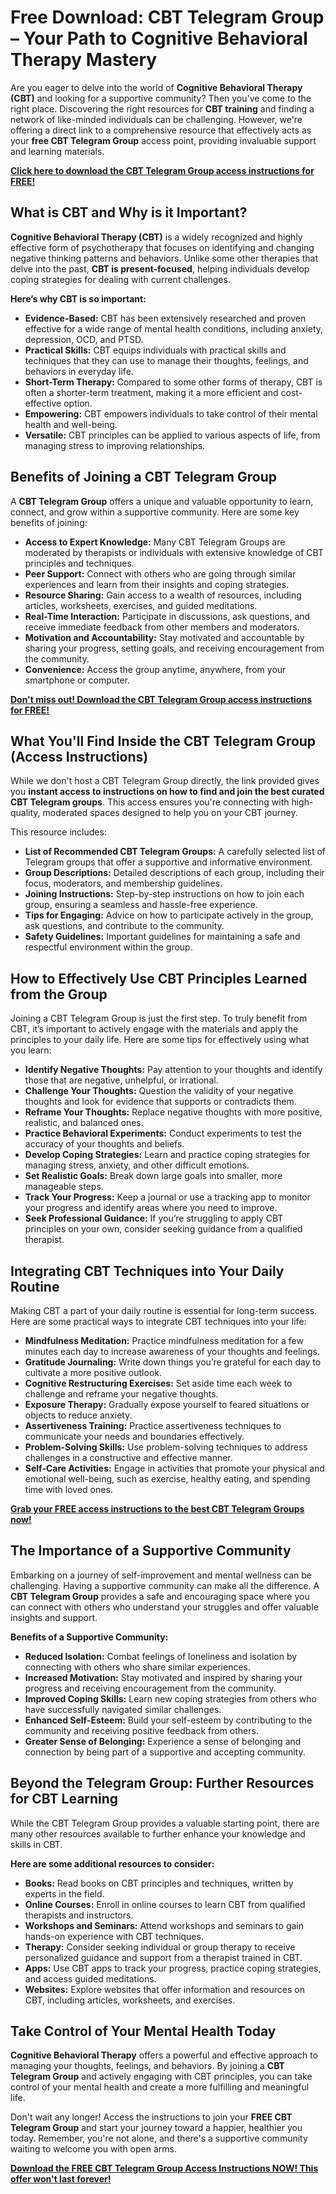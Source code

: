 # Free Download: CBT Telegram Group – Your Path to Cognitive Behavioral Therapy Mastery

Are you eager to delve into the world of **Cognitive Behavioral Therapy (CBT)** and looking for a supportive community? Then you've come to the right place. Discovering the right resources for **CBT training** and finding a network of like-minded individuals can be challenging. However, we're offering a direct link to a comprehensive resource that effectively acts as your **free CBT Telegram Group** access point, providing invaluable support and learning materials.

[**Click here to download the CBT Telegram Group access instructions for FREE!**](https://udemywork.com/cbt-telegram-group)

## What is CBT and Why is it Important?

**Cognitive Behavioral Therapy (CBT)** is a widely recognized and highly effective form of psychotherapy that focuses on identifying and changing negative thinking patterns and behaviors. Unlike some other therapies that delve into the past, **CBT is present-focused**, helping individuals develop coping strategies for dealing with current challenges.

**Here’s why CBT is so important:**

*   **Evidence-Based:** CBT has been extensively researched and proven effective for a wide range of mental health conditions, including anxiety, depression, OCD, and PTSD.
*   **Practical Skills:** CBT equips individuals with practical skills and techniques that they can use to manage their thoughts, feelings, and behaviors in everyday life.
*   **Short-Term Therapy:** Compared to some other forms of therapy, CBT is often a shorter-term treatment, making it a more efficient and cost-effective option.
*   **Empowering:** CBT empowers individuals to take control of their mental health and well-being.
*   **Versatile:** CBT principles can be applied to various aspects of life, from managing stress to improving relationships.

## Benefits of Joining a CBT Telegram Group

A **CBT Telegram Group** offers a unique and valuable opportunity to learn, connect, and grow within a supportive community. Here are some key benefits of joining:

*   **Access to Expert Knowledge:** Many CBT Telegram Groups are moderated by therapists or individuals with extensive knowledge of CBT principles and techniques.
*   **Peer Support:** Connect with others who are going through similar experiences and learn from their insights and coping strategies.
*   **Resource Sharing:** Gain access to a wealth of resources, including articles, worksheets, exercises, and guided meditations.
*   **Real-Time Interaction:** Participate in discussions, ask questions, and receive immediate feedback from other members and moderators.
*   **Motivation and Accountability:** Stay motivated and accountable by sharing your progress, setting goals, and receiving encouragement from the community.
*   **Convenience:** Access the group anytime, anywhere, from your smartphone or computer.

[**Don't miss out! Download the CBT Telegram Group access instructions for FREE!**](https://udemywork.com/cbt-telegram-group)

## What You'll Find Inside the CBT Telegram Group (Access Instructions)

While we don't host a CBT Telegram Group directly, the link provided gives you **instant access to instructions on how to find and join the best curated CBT Telegram groups**. This access ensures you're connecting with high-quality, moderated spaces designed to help you on your CBT journey.

This resource includes:

*   **List of Recommended CBT Telegram Groups:** A carefully selected list of Telegram groups that offer a supportive and informative environment.
*   **Group Descriptions:** Detailed descriptions of each group, including their focus, moderators, and membership guidelines.
*   **Joining Instructions:** Step-by-step instructions on how to join each group, ensuring a seamless and hassle-free experience.
*   **Tips for Engaging:** Advice on how to participate actively in the group, ask questions, and contribute to the community.
*   **Safety Guidelines:** Important guidelines for maintaining a safe and respectful environment within the group.

## How to Effectively Use CBT Principles Learned from the Group

Joining a CBT Telegram Group is just the first step. To truly benefit from CBT, it’s important to actively engage with the materials and apply the principles to your daily life. Here are some tips for effectively using what you learn:

*   **Identify Negative Thoughts:** Pay attention to your thoughts and identify those that are negative, unhelpful, or irrational.
*   **Challenge Your Thoughts:** Question the validity of your negative thoughts and look for evidence that supports or contradicts them.
*   **Reframe Your Thoughts:** Replace negative thoughts with more positive, realistic, and balanced ones.
*   **Practice Behavioral Experiments:** Conduct experiments to test the accuracy of your thoughts and beliefs.
*   **Develop Coping Strategies:** Learn and practice coping strategies for managing stress, anxiety, and other difficult emotions.
*   **Set Realistic Goals:** Break down large goals into smaller, more manageable steps.
*   **Track Your Progress:** Keep a journal or use a tracking app to monitor your progress and identify areas where you need to improve.
*   **Seek Professional Guidance:** If you’re struggling to apply CBT principles on your own, consider seeking guidance from a qualified therapist.

## Integrating CBT Techniques into Your Daily Routine

Making CBT a part of your daily routine is essential for long-term success. Here are some practical ways to integrate CBT techniques into your life:

*   **Mindfulness Meditation:** Practice mindfulness meditation for a few minutes each day to increase awareness of your thoughts and feelings.
*   **Gratitude Journaling:** Write down things you’re grateful for each day to cultivate a more positive outlook.
*   **Cognitive Restructuring Exercises:** Set aside time each week to challenge and reframe your negative thoughts.
*   **Exposure Therapy:** Gradually expose yourself to feared situations or objects to reduce anxiety.
*   **Assertiveness Training:** Practice assertiveness techniques to communicate your needs and boundaries effectively.
*   **Problem-Solving Skills:** Use problem-solving techniques to address challenges in a constructive and effective manner.
*   **Self-Care Activities:** Engage in activities that promote your physical and emotional well-being, such as exercise, healthy eating, and spending time with loved ones.

[**Grab your FREE access instructions to the best CBT Telegram Groups now!**](https://udemywork.com/cbt-telegram-group)

## The Importance of a Supportive Community

Embarking on a journey of self-improvement and mental wellness can be challenging. Having a supportive community can make all the difference. A **CBT Telegram Group** provides a safe and encouraging space where you can connect with others who understand your struggles and offer valuable insights and support.

**Benefits of a Supportive Community:**

*   **Reduced Isolation:** Combat feelings of loneliness and isolation by connecting with others who share similar experiences.
*   **Increased Motivation:** Stay motivated and inspired by sharing your progress and receiving encouragement from the community.
*   **Improved Coping Skills:** Learn new coping strategies from others who have successfully navigated similar challenges.
*   **Enhanced Self-Esteem:** Build your self-esteem by contributing to the community and receiving positive feedback from others.
*   **Greater Sense of Belonging:** Experience a sense of belonging and connection by being part of a supportive and accepting community.

## Beyond the Telegram Group: Further Resources for CBT Learning

While the CBT Telegram Group provides a valuable starting point, there are many other resources available to further enhance your knowledge and skills in CBT.

**Here are some additional resources to consider:**

*   **Books:** Read books on CBT principles and techniques, written by experts in the field.
*   **Online Courses:** Enroll in online courses to learn CBT from qualified therapists and instructors.
*   **Workshops and Seminars:** Attend workshops and seminars to gain hands-on experience with CBT techniques.
*   **Therapy:** Consider seeking individual or group therapy to receive personalized guidance and support from a therapist trained in CBT.
*   **Apps:** Use CBT apps to track your progress, practice coping strategies, and access guided meditations.
*   **Websites:** Explore websites that offer information and resources on CBT, including articles, worksheets, and exercises.

## Take Control of Your Mental Health Today

**Cognitive Behavioral Therapy** offers a powerful and effective approach to managing your thoughts, feelings, and behaviors. By joining a **CBT Telegram Group** and actively engaging with CBT principles, you can take control of your mental health and create a more fulfilling and meaningful life.

Don't wait any longer! Access the instructions to join your **FREE CBT Telegram Group** and start your journey toward a happier, healthier you today. Remember, you're not alone, and there's a supportive community waiting to welcome you with open arms.

[**Download the FREE CBT Telegram Group Access Instructions NOW! This offer won't last forever!**](https://udemywork.com/cbt-telegram-group)
